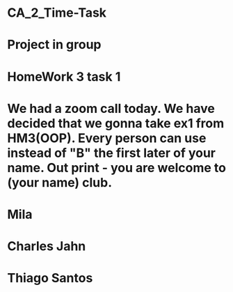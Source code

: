 # CA_2_Time-Task
# Project in group
# HomeWork 3 task 1
# We had a zoom call today. We have decided that we gonna take ex1 from HM3(OOP). Every person can use instead of "B" the first later of your name. Out print - you are welcome to (your name) club.
# Mila
# Charles Jahn
# Thiago Santos


